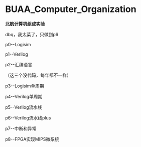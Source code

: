 # BUAA_Computer_Organization
**北航计算机组成实验**

dbq，我太菜了，只做到p6

p0--Logisim

p1--Verilog

p2--汇编语言

（这三个没代码，每年都不一样）

p3--Logisim单周期

p4--Verilog单周期

p5--Verilog流水线

p6--Verilog流水线plus

p7--中断和异常

p8--FPGA实现MIPS微系统
